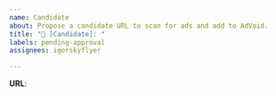 ```yaml
---
name: Candidate
about: Propose a candidate URL to scan for ads and add to AdVoid.
title: "🐛 [Candidate]: "
labels: pending-approval
assignees: igorskyflyer

---
```


**URL**:
